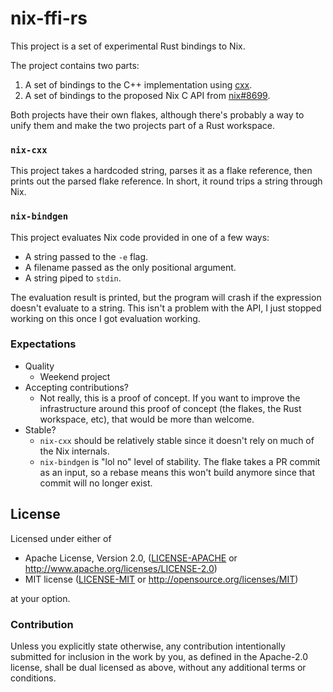 # nix-ffi-rs

This project is a set of experimental Rust bindings to Nix.

The project contains two parts:
1. A set of bindings to the C++ implementation using [cxx](https://github.com/dtolnay/cxx).
2. A set of bindings to the proposed Nix C API from [nix#8699](https://github.com/NixOS/nix/pull/8699).

Both projects have their own flakes, although there's probably a way to unify them and make the two projects part of a Rust workspace.

### `nix-cxx`
This project takes a hardcoded string, parses it as a flake reference, then prints out the parsed flake reference.
In short, it round trips a string through Nix.

### `nix-bindgen`
This project evaluates Nix code provided in one of a few ways:
- A string passed to the `-e` flag.
- A filename passed as the only positional argument.
- A string piped to `stdin`.

The evaluation result is printed, but the program will crash if the expression doesn't evaluate to a string.
This isn't a problem with the API, I just stopped working on this once I got evaluation working.

### Expectations

- Quality
    - Weekend project
- Accepting contributions?
    - Not really, this is a proof of concept. If you want to improve the infrastructure around this proof of concept (the flakes, the Rust workspace, etc), that would be more than welcome.
- Stable?
    - `nix-cxx` should be relatively stable since it doesn't rely on much of the Nix internals.
    - `nix-bindgen` is "lol no" level of stability. The flake takes a PR commit as an input, so a rebase means this won't build anymore since that commit will no longer exist.

## License

Licensed under either of

 * Apache License, Version 2.0, ([LICENSE-APACHE](LICENSE-APACHE) or http://www.apache.org/licenses/LICENSE-2.0)
 * MIT license ([LICENSE-MIT](LICENSE-MIT) or http://opensource.org/licenses/MIT)

at your option.

### Contribution

Unless you explicitly state otherwise, any contribution intentionally
submitted for inclusion in the work by you, as defined in the Apache-2.0
license, shall be dual licensed as above, without any additional terms or
conditions.
